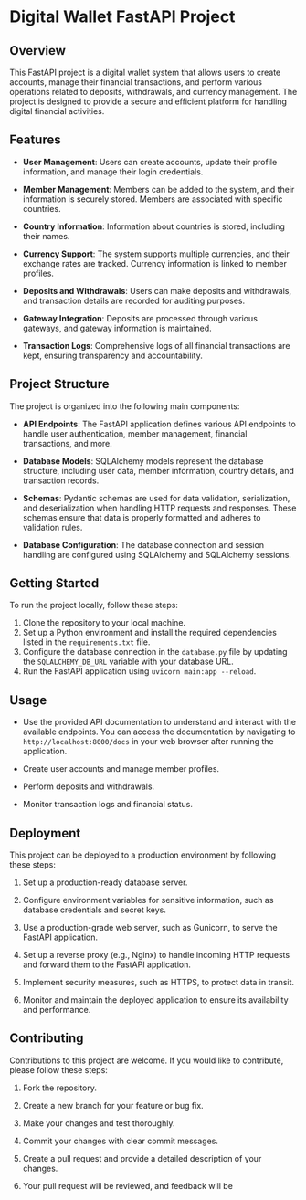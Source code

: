 # Digital Wallet FastAPI Project

## Overview

This FastAPI project is a digital wallet system that allows users to create accounts, manage their financial transactions, and perform various operations related to deposits, withdrawals, and currency management. The project is designed to provide a secure and efficient platform for handling digital financial activities.

## Features

- **User Management**: Users can create accounts, update their profile information, and manage their login credentials.

- **Member Management**: Members can be added to the system, and their information is securely stored. Members are associated with specific countries.

- **Country Information**: Information about countries is stored, including their names.

- **Currency Support**: The system supports multiple currencies, and their exchange rates are tracked. Currency information is linked to member profiles.

- **Deposits and Withdrawals**: Users can make deposits and withdrawals, and transaction details are recorded for auditing purposes.

- **Gateway Integration**: Deposits are processed through various gateways, and gateway information is maintained.

- **Transaction Logs**: Comprehensive logs of all financial transactions are kept, ensuring transparency and accountability.

## Project Structure

The project is organized into the following main components:

- **API Endpoints**: The FastAPI application defines various API endpoints to handle user authentication, member management, financial transactions, and more.

- **Database Models**: SQLAlchemy models represent the database structure, including user data, member information, country details, and transaction records.

- **Schemas**: Pydantic schemas are used for data validation, serialization, and deserialization when handling HTTP requests and responses. These schemas ensure that data is properly formatted and adheres to validation rules.

- **Database Configuration**: The database connection and session handling are configured using SQLAlchemy and SQLAlchemy sessions.

## Getting Started

To run the project locally, follow these steps:

1. Clone the repository to your local machine.
2. Set up a Python environment and install the required dependencies listed in the `requirements.txt` file.
3. Configure the database connection in the `database.py` file by updating the `SQLALCHEMY_DB_URL` variable with your database URL.
4. Run the FastAPI application using `uvicorn main:app --reload`.

## Usage

- Use the provided API documentation to understand and interact with the available endpoints. You can access the documentation by navigating to `http://localhost:8000/docs` in your web browser after running the application.

- Create user accounts and manage member profiles.

- Perform deposits and withdrawals.

- Monitor transaction logs and financial status.

## Deployment

This project can be deployed to a production environment by following these steps:

1. Set up a production-ready database server.

2. Configure environment variables for sensitive information, such as database credentials and secret keys.

3. Use a production-grade web server, such as Gunicorn, to serve the FastAPI application.

4. Set up a reverse proxy (e.g., Nginx) to handle incoming HTTP requests and forward them to the FastAPI application.

5. Implement security measures, such as HTTPS, to protect data in transit.

6. Monitor and maintain the deployed application to ensure its availability and performance.

## Contributing

Contributions to this project are welcome. If you would like to contribute, please follow these steps:

1. Fork the repository.

2. Create a new branch for your feature or bug fix.

3. Make your changes and test thoroughly.

4. Commit your changes with clear commit messages.

5. Create a pull request and provide a detailed description of your changes.

6. Your pull request will be reviewed, and feedback will be

